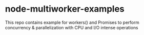 # node-multiworker-examples
This repo contains example for workers() and Promises to perform concurrency &amp; parallelization with CPU and I/O intense operations
